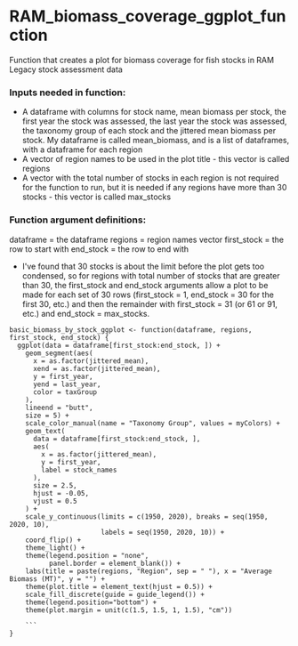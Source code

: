 # RAM_biomass_coverage_ggplot_function
Function that creates a plot for biomass coverage for fish stocks in RAM Legacy stock assessment data

### Inputs needed in function: 
- A dataframe with columns for stock name, mean biomass per stock, the first year the stock was assessed, the last year the  stock was assessed, the taxonomy group of each stock and the jittered mean biomass per stock. My dataframe is called mean_biomass, and is a list of dataframes, with a dataframe for each region
- A vector of region names to be used in the plot title - this vector is called regions
- A vector with the total number of stocks in each region is not required for the function to run, but it is needed if any regions have more than 30 stocks - this vector is called max_stocks

### Function argument definitions:
dataframe = the dataframe
regions = region names vector
first_stock = the row to start with
end_stock = the row to end with
- I've found that 30 stocks is about the limit before the plot gets too condensed, so for regions with total number of stocks that are greater than 30, the first_stock and end_stock arguments allow a plot to be made for each set of 30 rows (first_stock = 1, end_stock = 30 for the first 30, etc.) and then the remainder with first_stock = 31 (or 61 or 91, etc.) and end_stock = max_stocks.

```
basic_biomass_by_stock_ggplot <- function(dataframe, regions, first_stock, end_stock) {
  ggplot(data = dataframe[first_stock:end_stock, ]) +
    geom_segment(aes( 
      x = as.factor(jittered_mean),
      xend = as.factor(jittered_mean),
      y = first_year,
      yend = last_year,
      color = taxGroup
    ), 
    lineend = "butt",
    size = 5) +
    scale_color_manual(name = "Taxonomy Group", values = myColors) +
    geom_text(
      data = dataframe[first_stock:end_stock, ],
      aes(
        x = as.factor(jittered_mean),
        y = first_year,
        label = stock_names
      ),
      size = 2.5,
      hjust = -0.05,
      vjust = 0.5
    ) +
    scale_y_continuous(limits = c(1950, 2020), breaks = seq(1950, 2020, 10), 
                       labels = seq(1950, 2020, 10)) +
    coord_flip() +
    theme_light() +
    theme(legend.position = "none",  
          panel.border = element_blank()) +
    labs(title = paste(regions, "Region", sep = " "), x = "Average Biomass (MT)", y = "") +
    theme(plot.title = element_text(hjust = 0.5)) +
    scale_fill_discrete(guide = guide_legend()) +
    theme(legend.position="bottom") +
    theme(plot.margin = unit(c(1.5, 1.5, 1, 1.5), "cm"))
    
    ```
}
